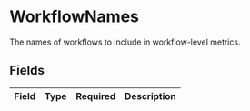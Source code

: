 # WorkflowNames

The names of workflows to include in workflow-level metrics.


## Fields

| Field       | Type        | Required    | Description |
| ----------- | ----------- | ----------- | ----------- |